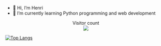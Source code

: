  - 👋 Hi, I’m Henri
- 🌱 I’m currently learning Python programming and web development


<p align="center"> 
  Visitor count<br>
  <img src="https://profile-counter.glitch.me/henriits/count.svg" />
  
 [![Top Langs](https://github-readme-stats.vercel.app/api/top-langs/?username=henriits&layout=compact&hide=kvlang&theme=dracula)](https://github.com/henriits/github-readme-stats)
</p>
 


